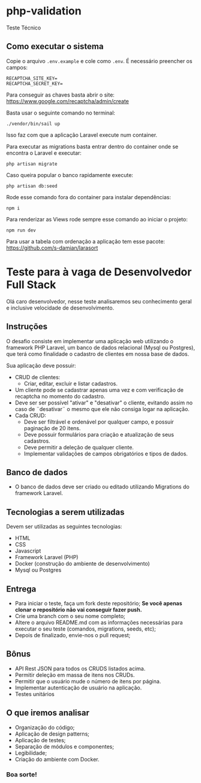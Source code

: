 # php-validation

Teste Técnico

## Como executar o sistema

Copie o arquivo `.env.example` e cole como `.env`. É necessário preencher os campos:

```
RECAPTCHA_SITE_KEY=
RECAPTCHA_SECRET_KEY=
```

Para conseguir as chaves basta abrir o site: https://www.google.com/recaptcha/admin/create

Basta usar o seguinte comando no terminal:

```
./vendor/bin/sail up
```

Isso faz com que a aplicação Laravel execute num container.

Para executar as migrations basta entrar dentro do container onde se encontra o Laravel e executar:

```
php artisan migrate
```

Caso queira popular o banco rapidamente execute:

```
php artisan db:seed
```

Rode esse comando fora do container para instalar dependências:

```
npm i
```

Para renderizar as Views rode sempre esse comando ao iniciar o projeto:

```
npm run dev
```

Para usar a tabela com ordenação a aplicação tem esse pacote:
https://github.com/s-damian/larasort

# Teste para à vaga de Desenvolvedor Full Stack

Olá caro desenvolvedor, nesse teste analisaremos seu conhecimento geral e inclusive velocidade de desenvolvimento.

## Instruções

O desafio consiste em implementar uma aplicação web utilizando o framework PHP Laravel, um banco de dados relacional (Mysql ou Postgres), que terá como finalidade o cadastro de clientes em nossa base de dados.

Sua aplicação deve possuir:

- CRUD de clientes:
  - Criar, editar, excluir e listar cadastros.
- Um cliente pode se cadastrar apenas uma vez e com verificação de recaptcha no momento do cadastro.
- Deve ser ser possível "ativar" e "desativar" o cliente, evitando assim no caso de ¨desativar¨ o mesmo que ele não consiga logar na aplicação.
- Cada CRUD:
  - Deve ser filtrável e ordenável por qualquer campo, e possuir paginação de 20 itens.
  - Deve possuir formulários para criação e atualização de seus cadastros.
  - Deve permitir a deleção de qualquer cliente.
  - Implementar validações de campos obrigatórios e tipos de dados.

## Banco de dados

- O banco de dados deve ser criado ou editado utilizando Migrations do framework Laravel.

## Tecnologias a serem utilizadas

Devem ser utilizadas as seguintes tecnologias:

- HTML
- CSS
- Javascript
- Framework Laravel (PHP)
- Docker (construção do ambiente de desenvolvimento)
- Mysql ou Postgres

## Entrega

- Para iniciar o teste, faça um fork deste repositório; **Se você apenas clonar o repositório não vai conseguir fazer push.**
- Crie uma branch com o seu nome completo;
- Altere o arquivo README.md com as informações necessárias para executar o seu teste (comandos, migrations, seeds, etc);
- Depois de finalizado, envie-nos o pull request;

## Bônus

- API Rest JSON para todos os CRUDS listados acima.
- Permitir deleção em massa de itens nos CRUDs.
- Permitir que o usuário mude o número de itens por página.
- Implementar autenticação de usuário na aplicação.
- Testes unitários

## O que iremos analisar

- Organização do código;
- Aplicação de design patterns;
- Aplicação de testes;
- Separação de módulos e componentes;
- Legibilidade;
- Criação do ambiente com Docker.

### Boa sorte!
